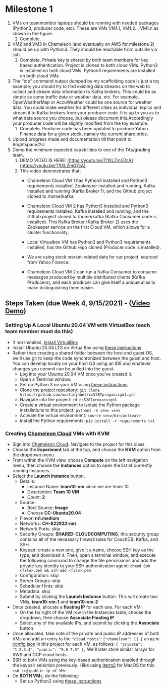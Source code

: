 # Milestone 1
1. VMs on teammember laptops should be running with needed packages (Python3, producer code, etc). These are VMs VM1.1, VM1.2... VM1.n as shown in the figure.
   1. Complete.
2. VM2 and VM3 in Chameleon (and eventually on AWS for milestone 2) should be up with Python3. They should be reachable from outside via ssh.
   1. Complete. Private key is shared by both team members for key based authentication. Project is cloned to both cloud VMs. Python3 is installed on both cloud VMs. Python3 requirements are installed on both cloud VMs.
3. The “top” command output dumped by my scaffolding code is just a toy example; you should try to find existing data streams on the web to collect and stream data information to Kafka brokers. This could be as simple as some traffic data or weather data, etc. For example, OpenWeatherMap or AccuWeather could be one source for weather data. You could make weather for different cities as individual topics and stream it to Kafka brokers from your producer code. It is up to you as to what data source you choose, but please document this.Accordingly your producer code will be slightly modified from the toy example.
   1. Complete. Producer code has been updated to produce Yahoo Finance data for a given stock, namely the current share price.
4. Upload progress made and documentation till that point to Brightspace/2U.
5. Demo the minimum expected capabilities to one of the TAs/grading team.
   1. DEMO VIDEO IS HERE: [https://youtu.be/TflXLZmG7cA](https://youtu.be/TflXLZmG7cA).
   2. This video demonstrates that:
      - Chameleon Cloud VM 1 has Python3 installed and Python3 requirements installed, Zookeeper installed and running, Kafka installed and running (Kafka Broker 1), and the Github project cloned to /home/kafka
      - Chameleon Cloud VM 2  has Python3 installed and Python3 requirements installed, Kafka installed and running, and the Github project cloned to /home/kafka (Kafka Consumer code is installed). This Kafka Broker (Kafka Broker 2) uses the Zookeeper service on the first Cloud VM, which allows for a cluster functionality.
      - Local Virtualbox VM has Python3 and Python3 requirements installed, has the Github repo cloned (Producer code is installed).
      - We are using stock market-related data for our project, sourced from Yahoo Finance.

      - Chameleon Cloud VM 2 can run a Kafka Consumer to consume messages produced by multiple distributed clients (Kafka Producers), and each producer can give itself a unique alias to make distinguishing them easier.


## Steps Taken (due Week 4, 9/15/2021) - ([Video Demo](https://www.youtube.com/watch?v=TflXLZmG7cA))
### Setting Up A Local Ubuntu 20.04 VM with VirtualBox (each team member must do this)
- If not installed, [install VirtualBox](https://www.virtualbox.org/wiki/Downloads)
- Install Ubuntu 20.04 LTS on VirtualBox using [these instructions](https://fossbytes.com/how-to-install-ubuntu-20-04-lts-virtualbox-windows-mac-linux/)
- Rather than creating a shared folder between the host and guest OS, we'll use git to keep the code synchronized between the guest and host. You can develop locally on your host OS using an IDE and whatever changes you commit can be pulled into the guest.
  - Log into your Ubuntu 20.04 VM once you've created it.
  - Open a Terminal window.
  - Set up Python 3 on your VM using [these instructions](https://www.digitalocean.com/community/tutorials/how-to-install-python-3-and-set-up-a-programming-environment-on-an-ubuntu-20-04-server).
  - Clone the project repository: `git clone https://github.com/austinjhunt/cs5287progassign1.git`
  - Navigate into the project: `cd cs5287progassign1`
  - Create a virtual environment to isolate the Python package installations to this project: `python3 -m venv venv`
  - Activate the virtual environment: `source venv/bin/activate`
  - Install the Python requirements: `pip install -r requirements.txt`
### Creating [Chameleon Cloud](https://chameleoncloud.org) VMs with KVM
   - Sign into [Chameleon Cloud](https://chameleoncloud.org). Navigate to the project for this class.
   - Choose the **Experiment** tab at the top, and choose the **KVM** option from the dropdown menu.
   - From within the KVM view, choose **Compute** on the left navigation menu, then choose the **Instances** option to open the list of currently running instances.
   - Select the **Launch Instance** button.
     - Details:
       - Instance Name: **team10-vm** since we are team 10.
       - Description: **Team 10 VM**
       - Count: **2**
     - Source:
       - Boot Source: **Image**
       - Choose **CC-Ubuntu20.04**
     - Flavor: **m1.medium**
     - Networks: **CH-822922-net**
     - Network Ports: skip
     - Security Groups: **SHARED-CLOUDCOMPUTING**; this security group contains all of the necessary firewall rules for CouchDB, Kafka, and SSH.
     - Keypair: create a new one, give it a name, choose SSH key as the type, and download it. Then, open a terminal window, and execute the following command to change the file permissions and add the private key identity to your SSH authentication agent: ``` chmod 600 <file>.pem && ssh-add <file>.pem ```
     - Configuration: skip
     - Server Groups: skip
     - Scheduler Hints: skip
     - Metadata: skip
     - Submit by clicking the **Launch Instance** button. This will create two VMs, **team10-vm-1** and **team10-vm-2**
   - Once created, allocate a **floating IP** for each one. For each VM:
     - On the far right of the VM row in the Instances table, choose the dropdown, then choose **Associate Floating IP**.
     - Select any of the available IPs, and submit by clicking the **Associate** button.
   - Once allocated, take note of the private and public IP addresses of both VMs and add an entry to the `"cloud_hosts":{"chameleon": [] }` array in [config.json](src/config.json) in this project for each VM, as follows:
    ```
    {
      "private": "1.2.3.4",
      "public": "5.6.7.8"
    },
    ```
    We'll later store similar arrays for AWS and GCP cloud hosts.
   - SSH to both VMs using the key-based authentication enabled through the keypair selection previously. I like using [Iterm2](https://iterm2.com/downloads/stable/latest) for MacOS for this: `ssh cc@<public ip of VM>`
   - On **BOTH VM**s, do the following:
     - Set up Python3 using [these instructions](https://www.digitalocean.com/community/tutorials/how-to-install-python-3-and-set-up-a-programming-environment-on-an-ubuntu-20-04-server)
